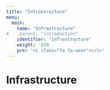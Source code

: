 ```yaml
---
title: "Infrastructure"
menu:
  main:
    name: "Infrastructure"
#    parent: "introduction"
    identifier: "infrastructure"
    weight: -929
    pre: '<i class="fa fa-user"></i>'
---
```


# Infrastructure